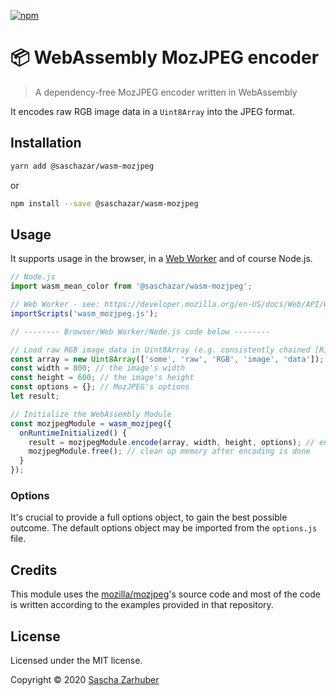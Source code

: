 [![npm](https://img.shields.io/npm/v/@saschazar/wasm-mozjpeg)](https://npmjs.org/package/@saschazar/wasm-mozjpeg)

# 📦 WebAssembly MozJPEG encoder

> A dependency-free MozJPEG encoder written in WebAssembly

It encodes raw RGB image data in a `Uint8Array` into the JPEG format.

## Installation

```bash
yarn add @saschazar/wasm-mozjpeg
```

or

```bash
npm install --save @saschazar/wasm-mozjpeg
```

## Usage

It supports usage in the browser, in a [Web Worker](https://developer.mozilla.org/en-US/docs/Web/API/Web_Workers_API) and of course Node.js.

```javascript
// Node.js
import wasm_mean_color from '@saschazar/wasm-mozjpeg';

// Web Worker - see: https://developer.mozilla.org/en-US/docs/Web/API/WorkerGlobalScope/importScripts
importScripts('wasm_mozjpeg.js');

// -------- Browser/Web Worker/Node.js code below --------

// Load raw RGB image data in Uint8Array (e.g. consistently chained [R][G][B] data)
const array = new Uint8Array(['some', 'raw', 'RGB', 'image', 'data']);
const width = 800; // the image's width
const height = 600; // the image's height
const options = {}; // MozJPEG's options
let result;

// Initialize the WebAssembly Module
const mozjpegModule = wasm_mozjpeg({
  onRuntimeInitialized() {
    result = mozjpegModule.encode(array, width, height, options); // encode image data and return a new Uint8Array
    mozjpegModule.free(); // clean up memory after encoding is done
  }
});
```

### Options

It's crucial to provide a full options object, to gain the best possible outcome. The default options object may be imported from the `options.js` file.

## Credits

This module uses the [mozilla/mozjpeg](https://github.com/mozilla/mozjpeg)'s source code and most of the code is written according to the examples provided in that repository.

## License

Licensed under the MIT license.

Copyright ©️ 2020 [Sascha Zarhuber](https://sascha.work)
